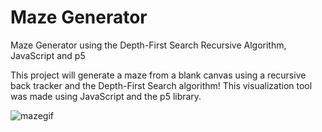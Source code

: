 # Maze Generator

Maze Generator using the Depth-First Search Recursive Algorithm, JavaScript and p5

This project will generate a maze from a blank canvas using a recursive back tracker and the Depth-First Search algorithm! This visualization tool was made using JavaScript and the p5 library.

![mazegif](https://user-images.githubusercontent.com/75532491/115254122-0e2d0900-a0fb-11eb-8872-a2e9ad49fe7e.gif)
